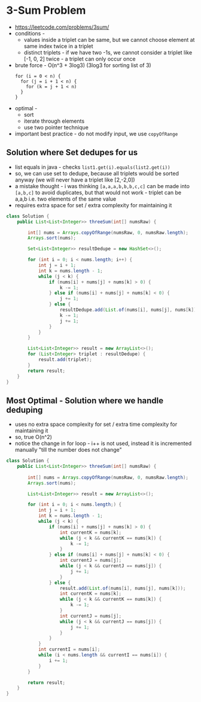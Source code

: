 # 3-Sum Problem

- https://leetcode.com/problems/3sum/
- conditions - 
  - values inside a triplet can be same, but we cannot choose element at same index twice in a triplet
  - distinct triplets - if we have two -1s, we cannot consider a triplet like [-1, 0, 2] twice - a triplet can only occur once
- brute force - O(n^3 + 3log3) (3log3 for sorting list of 3)
  ```
  for (i = 0 < n) {
    for (j = i + 1 < n) {
      for (k = j + 1 < n)
    }
  }
  ```
- optimal -
  - sort
  - iterate through elements
  - use two pointer technique
- important best practice - do not modify input, we use `copyOfRange`

## Solution where Set dedupes for us

- list equals in java - checks `list1.get(i).equals(list2.get(i))`
- so, we can use set to dedupe, because all triplets would be sorted anyway (we will never have a triplet like [2,-2,0])
- a mistake thought - i was thinking `[a,a,a,b,b,b,c,c]` can be made into `[a,b,c]` to avoid duplicates, but that would not work - triplet can be a,a,b i.e. two elements of the same value
- requires extra space for set / extra complexity for maintaining it

```java
class Solution {
    public List<List<Integer>> threeSum(int[] numsRaw) {

        int[] nums = Arrays.copyOfRange(numsRaw, 0, numsRaw.length);
        Arrays.sort(nums);

        Set<List<Integer>> resultDedupe = new HashSet<>();

        for (int i = 0; i < nums.length; i++) {
            int j = i + 1;
            int k = nums.length - 1;
            while (j < k) {
                if (nums[i] + nums[j] + nums[k] > 0) {
                    k -= 1;
                } else if (nums[i] + nums[j] + nums[k] < 0) {
                    j += 1;
                } else {
                    resultDedupe.add(List.of(nums[i], nums[j], nums[k]));
                    k -= 1;
                    j += 1;
                }
            }
        }

        List<List<Integer>> result = new ArrayList<>();
        for (List<Integer> triplet : resultDedupe) {
            result.add(triplet);
        }
        return result;
    }
}
```

## Most Optimal - Solution where we handle deduping

- uses no extra space complexity for set / extra time complexity for maintaining it
- so, true O(n^2)
- notice the change in for loop - i++ is not used, instead it is incremented manually "till the number does not change"

```java
class Solution {
    public List<List<Integer>> threeSum(int[] numsRaw) {
        
        int[] nums = Arrays.copyOfRange(numsRaw, 0, numsRaw.length);
        Arrays.sort(nums);

        List<List<Integer>> result = new ArrayList<>();

        for (int i = 0; i < nums.length;) {
            int j = i + 1;
            int k = nums.length - 1;
            while (j < k) {
                if (nums[i] + nums[j] + nums[k] > 0) {
                    int currentK = nums[k];
                    while (j < k && currentK == nums[k]) {
                        k -= 1;
                    }
                } else if (nums[i] + nums[j] + nums[k] < 0) {
                    int currentJ = nums[j];
                    while (j < k && currentJ == nums[j]) {
                        j += 1;
                    }
                } else {
                    result.add(List.of(nums[i], nums[j], nums[k]));
                    int currentK = nums[k];
                    while (j < k && currentK == nums[k]) {
                        k -= 1;
                    }
                    int currentJ = nums[j];
                    while (j < k && currentJ == nums[j]) {
                        j += 1;
                    }
                }
            }
            int currentI = nums[i];
            while (i < nums.length && currentI == nums[i]) {
                i += 1;
            }
        }

        return result;
    }
}
```
